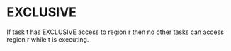 # EXCLUSIVE

If task t has EXCLUSIVE access to region r then no other tasks
can access region r while t is executing.

